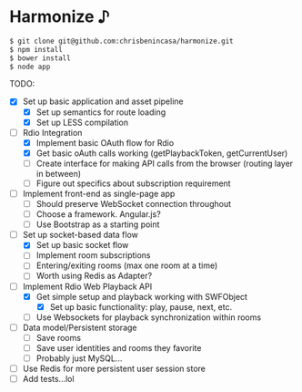 Harmonize &#9834;
===

```bash
$ git clone git@github.com:chrisbenincasa/harmonize.git
$ npm install
$ bower install
$ node app
```

TODO:
  - [x] Set up basic application and asset pipeline
    - [x] Set up semantics for route loading
    - [x] Set up LESS compilation
  - [ ] Rdio Integration
    - [x] Implement basic OAuth flow for Rdio
    - [x] Get basic oAuth calls working (getPlaybackToken, getCurrentUser)
    - [ ] Create interface for making API calls from the browser (routing layer in between)
    - [ ] Figure out specifics about subscription requirement
  - [ ] Implement front-end as single-page app
    - [ ] Should preserve WebSocket connection throughout
    - [ ] Choose a framework. Angular.js?
    - [ ] Use Bootstrap as a starting point
  - [ ] Set up socket-based data flow
    - [x] Set up basic socket flow
    - [ ] Implement room subscriptions
    - [ ] Entering/exiting rooms (max one room at a time)
    - [ ] Worth using Redis as Adapter?
  - [ ] Implement Rdio Web Playback API
    - [x] Get simple setup and playback working with SWFObject
      - [x] Set up basic functionality: play, pause, next, etc.
    - [ ] Use Websockets for playback synchronization within rooms
  - [ ] Data model/Persistent storage
    - [ ] Save rooms
    - [ ] Save user identities and rooms they favorite
    - [ ] Probably just MySQL...
  - [ ] Use Redis for more persistent user session store
  - [ ] Add tests...lol
